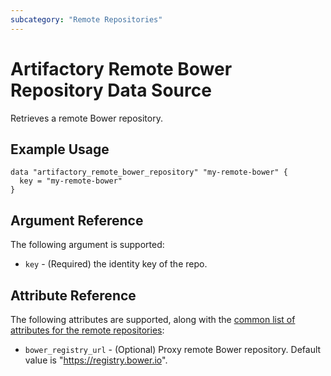 ```yaml
---
subcategory: "Remote Repositories"
---
```

# Artifactory Remote Bower Repository Data Source

Retrieves a remote Bower repository.

## Example Usage

```hcl
data "artifactory_remote_bower_repository" "my-remote-bower" {
  key = "my-remote-bower"
}
```

## Argument Reference

The following argument is supported:

* `key` - (Required) the identity key of the repo.

## Attribute Reference

The following attributes are supported, along with the [common list of attributes for the remote repositories](remote.md):

* `bower_registry_url` - (Optional) Proxy remote Bower repository. Default value is "https://registry.bower.io".
